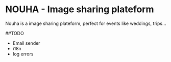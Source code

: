 # NOUHA - Image sharing plateform

Nouha is a image sharing plateform, perfect for events like weddings, trips...

##TODO
- Email sender
- i18n
- log errors
